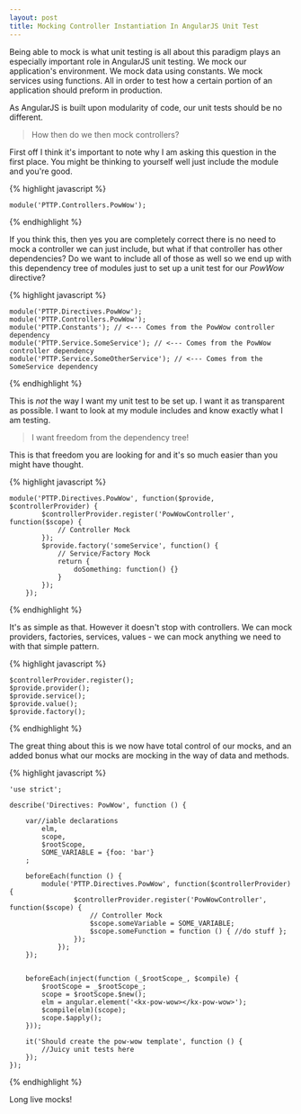 ```yaml
---
layout: post
title: Mocking Controller Instantiation In AngularJS Unit Test
---
```


Being able to mock is what unit testing is all about this paradigm plays an especially important role in AngularJS unit testing.
We mock our application's environment. We mock data using constants. We mock services using functions. All in order to test 
how a certain portion of an application should preform in production.

As AngularJS is built upon modularity of code, our unit tests should be no different. 

>How then do we then mock controllers?

First off I think it's important to note why I am asking this question in the first place. You might be thinking to yourself
well just include the module and you're good.
 
{% highlight javascript %}
    
    module('PTTP.Controllers.PowWow');
    
{% endhighlight %}

If you think this, then yes you are completely correct there is no need to mock a controller we can just include, but what if 
that controller has other dependencies? Do we want to include all of those as well so we end up with this dependency tree of 
modules just to set up a unit test for our *PowWow* directive? 

{% highlight javascript %}

    module('PTTP.Directives.PowWow');
    module('PTTP.Controllers.PowWow');
    module('PTTP.Constants'); // <--- Comes from the PowWow controller dependency
    module('PTTP.Service.SomeService'); // <--- Comes from the PowWow controller dependency
    module('PTTP.Service.SomeOtherService'); // <--- Comes from the SomeService dependency
  
{% endhighlight %}

This is *not* the way I want my unit test to be set up. I want it as transparent as possible. I want to look at my module includes
and know exactly what I am testing. 

>I want freedom from the dependency tree!

This is that freedom you are looking for and it's so much easier than you might have thought.

{% highlight javascript %}

    module('PTTP.Directives.PowWow', function($provide, $controllerProvider) {
            $controllerProvider.register('PowWowController', function($scope) {
                // Controller Mock                
            });
            $provide.factory('someService', function() {
                // Service/Factory Mock
                return {
                    doSomething: function() {}
                }
            });
        });
    
{% endhighlight %}

It's as simple as that. However it doesn't stop with controllers. We can mock providers, factories, services, values - we can mock anything
we need to with that simple pattern.
 
{% highlight javascript %}

    $controllerProvider.register();
    $provide.provider();
    $provide.service();
    $provide.value();
    $provide.factory();
    
{% endhighlight %}

The great thing about this is we now have total control of our mocks, and an added bonus what our mocks are mocking in the way of data and methods.

{% highlight javascript %}

    'use strict';
    
    describe('Directives: PowWow', function () {
    
        var//iable declarations
            elm,
            scope,
            $rootScope,
            SOME_VARIABLE = {foo: 'bar'}
        ;
    
        beforeEach(function () {
            module('PTTP.Directives.PowWow', function($controllerProvider) {
                    $controllerProvider.register('PowWowController', function($scope) {
                        // Controller Mock
                        $scope.someVariable = SOME_VARIABLE;
                        $scope.someFunction = function () { //do stuff };
                    });
                });
        });
    
    
        beforeEach(inject(function (_$rootScope_, $compile) {
            $rootScope = _$rootScope_;
            scope = $rootScope.$new();
            elm = angular.element('<kx-pow-wow></kx-pow-wow>');
            $compile(elm)(scope);
            scope.$apply();
        }));
    
        it('Should create the pow-wow template', function () {
            //Juicy unit tests here    
        });
    });
    
{% endhighlight %}

Long live mocks!

